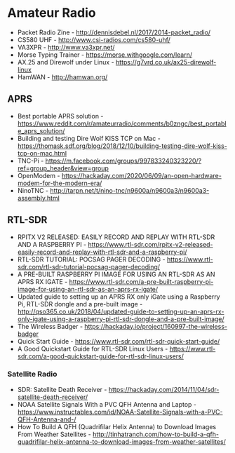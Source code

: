 # Amateur Radio

* Packet Radio Zine - http://dennisdebel.nl/2017/2014-packet_radio/
* CS580 UHF - http://www.csi-radios.com/cs580-uhf/
* VA3XPR - http://www.va3xpr.net/
* Morse Typing Trainer - https://morse.withgoogle.com/learn/
* AX.25 and Direwolf under Linux - https://g7vrd.co.uk/ax25-direwolf-linux
* HamWAN - http://hamwan.org/

## APRS

* Best portable APRS solution - https://www.reddit.com/r/amateurradio/comments/b0zngc/best_portable_aprs_solution/
* Building and testing Dire Wolf KISS TCP on Mac - https://thomask.sdf.org/blog/2018/12/10/building-testing-dire-wolf-kiss-tcp-on-mac.html
* TNC-Pi - https://m.facebook.com/groups/997833240323220/?ref=group_header&view=group
* OpenModem - https://hackaday.com/2020/06/09/an-open-hardware-modem-for-the-modern-era/
* NinoTNC - http://tarpn.net/t/nino-tnc/n9600a/n9600a3/n9600a3-assembly.html

## RTL-SDR

* RPITX V2 RELEASED: EASILY RECORD AND REPLAY WITH RTL-SDR AND A RASPBERRY PI - https://www.rtl-sdr.com/rpitx-v2-released-easily-record-and-replay-with-rtl-sdr-and-a-raspberry-pi/
* RTL-SDR TUTORIAL: POCSAG PAGER DECODING - https://www.rtl-sdr.com/rtl-sdr-tutorial-pocsag-pager-decoding/
* A PRE-BUILT RASPBERRY PI IMAGE FOR USING AN RTL-SDR AS AN APRS RX IGATE - https://www.rtl-sdr.com/a-pre-built-raspberry-pi-image-for-using-an-rtl-sdr-as-an-aprs-rx-igate/
* Updated guide to setting up an APRS RX only iGate using a Raspberry Pi, RTL-SDR dongle and a pre-built image - http://qso365.co.uk/2018/04/updated-guide-to-setting-up-an-aprs-rx-only-igate-using-a-raspberry-pi-rtl-sdr-dongle-and-a-pre-built-image/
* The Wireless Badger - https://hackaday.io/project/160997-the-wireless-badger
* Quick Start Guide - https://www.rtl-sdr.com/rtl-sdr-quick-start-guide/
* A Good Quickstart Guide for RTL-SDR Linux Users - https://www.rtl-sdr.com/a-good-quickstart-guide-for-rtl-sdr-linux-users/

### Satellite Radio

* SDR: Satellite Death Receiver - https://hackaday.com/2014/11/04/sdr-satellite-death-receiver/
* NOAA Satellite Signals With a PVC QFH Antenna and Laptop - https://www.instructables.com/id/NOAA-Satellite-Signals-with-a-PVC-QFH-Antenna-and-/
* How To Build A QFH (Quadrifilar Helix Antenna) to Download Images From Weather Satellites - http://tinhatranch.com/how-to-build-a-qfh-quadrifilar-helix-antenna-to-download-images-from-weather-satellites/